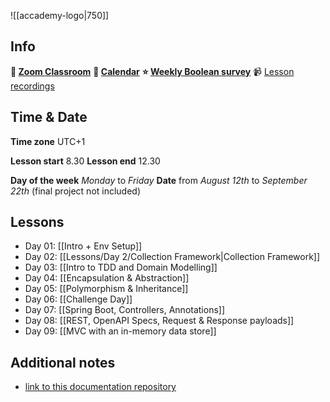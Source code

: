 ![[accademy-logo|750]]

## Info
**🏫  [Zoom Classroom](https://us02web.zoom.us/s/85735336332?pwd=9YNzCVN4b3t3SlANQpCRiRxZIR2a1p.1#success)**
**📆  [Calendar](https://docs.google.com/spreadsheets/d/1fHjNUWldo3zFWUw6mRwjlOi0EgQsja96fJtrgjhSvso/edit?gid=0#gid=0)**
**⭐ [Weekly Boolean survey](https://forms.gle/vrxxWrLzYLb79Bv29)**
📹 [Lesson recordings](https://discord.com/channels/811981269595324436/1402595965407592510)

## Time & Date
**Time zone** UTC+1

**Lesson start** 8.30
**Lesson end** 12.30

**Day of the week** *Monday* to *Friday*
**Date** from *August 12th* to *September 22th* (final project not included)

## Lessons
- Day 01: [[Intro + Env Setup]]
- Day 02: [[Lessons/Day 2/Collection Framework|Collection Framework]]
- Day 03: [[Intro to TDD and Domain Modelling]]
- Day 04: [[Encapsulation & Abstraction]]
- Day 05: [[Polymorphism & Inheritance]]
- Day 06: [[Challenge Day]]
- Day 07: [[Spring Boot, Controllers, Annotations]]
- Day 08: [[REST, OpenAPI Specs, Request & Response payloads]]
- Day 09: [[MVC with an in-memory data store]]

## Additional notes
- [link to this documentation repository](https://github.com/Guybrush3791/boolean-uk-2-fortnox-doc.git)